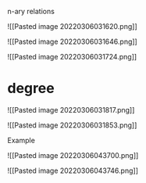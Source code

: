 n-ary relations

![[Pasted image 20220306031620.png]]

![[Pasted image 20220306031646.png]]

![[Pasted image 20220306031724.png]]

# degree

![[Pasted image 20220306031817.png]]

![[Pasted image 20220306031853.png]]


Example

![[Pasted image 20220306043700.png]]

![[Pasted image 20220306043746.png]]

